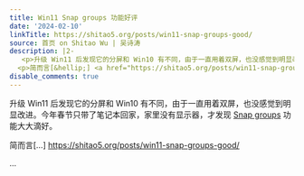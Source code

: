 ```yaml
---
title: Win11 Snap groups 功能好评
date: '2024-02-10'
linkTitle: https://shitao5.org/posts/win11-snap-groups-good/
source: 首页 on Shitao Wu | 吴诗涛
description: |2-
   <p>升级 Win11 后发现它的分屏和 Win10 有不同，由于一直用着双屏，也没感觉到明显改进。今年春节只带了笔记本回家，家里没有显示器，才发现 <a href="https://answers.microsoft.com/en-us/windows/forum/all/how-to-use-snap-layouts-and-snap-groups-in-windows/3213a6b6-5a33-4d40-bbce-e01388a40976">Snap groups</a> 功能大大滴好。</p>
  <p>简而言[&hellip;] <a href="https://shitao5.org/posts/win11-snap-groups-good/">https://shitao5.org/posts/win11-snap-groups-good/</a></p>  ...
disable_comments: true
---
```

 <p>升级 Win11 后发现它的分屏和 Win10 有不同，由于一直用着双屏，也没感觉到明显改进。今年春节只带了笔记本回家，家里没有显示器，才发现 <a href="https://answers.microsoft.com/en-us/windows/forum/all/how-to-use-snap-layouts-and-snap-groups-in-windows/3213a6b6-5a33-4d40-bbce-e01388a40976">Snap groups</a> 功能大大滴好。</p>
<p>简而言[&hellip;] <a href="https://shitao5.org/posts/win11-snap-groups-good/">https://shitao5.org/posts/win11-snap-groups-good/</a></p>  ...